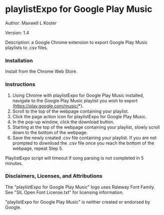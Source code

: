 # playlistExpo for Google Play Music
Author: Maxwell L Koster

Version: 1.4

Description: a Google Chrome extension to export Google Play Music playlists to .csv files.

### Installation
Install from the Chrome Web Store.

### Instructions
1. Using Chrome with playlistExpo for Google Play Music installed, navigate to the Google Play Music playlist you wish to export (https://play.google.com/music/*).
2. Scroll to the top of the webpage containing your playlist.
3. Click the page action icon for playlistExpo for Google Play Music.
4. In the pop-up window, click the download button.
5. Starting at the top of the webpage containing your playlist, slowly scroll down to the bottom of the webpage.
6. Save the newly created .csv file containing your playlist. If you are not prompted to download the .csv file once you reach the bottom of the webpage, repeat Step 5.

PlaylistExpo script will timeout if song parsing is not completed in 5 minutes.

### Disclaimers, Licenses, and Attributions
The "playlistExpo for Google Play Music" logo uses Raleway Font Family. See "SIL Open Font License.txt" for licensing information.

"playlistExpo for Google Play Music" is neither created or endorsed by Google.
